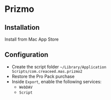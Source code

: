 # Prizmo

## Installation

Install from Mac App Store

## Configuration

* Create the script folder `~/Library/Application Scripts/com.creaceed.mas.prizmo2`
* Restore the Pro Pack purchase
* Inside `Export`, enable the following services:
  * `WebDAV`
  * `Script`
